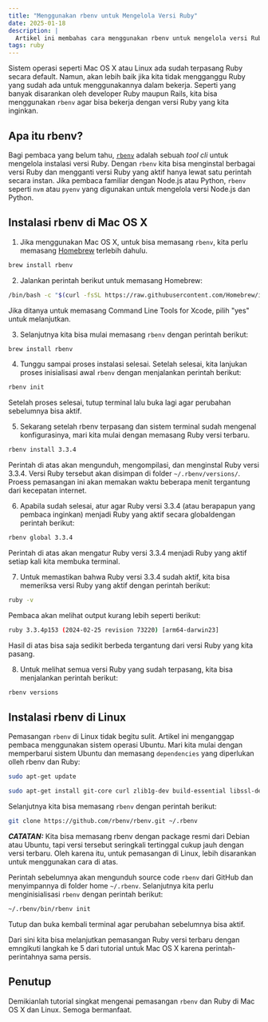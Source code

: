 ```yaml
---
title: "Menggunakan rbenv untuk Mengelola Versi Ruby"
date: 2025-01-18
description: |
  Artikel ini membahas cara menggunakan rbenv untuk mengelola versi Ruby di Mac OS X dan Linux.
tags: ruby
---
```


Sistem operasi seperti Mac OS X atau Linux ada sudah terpasang Ruby secara default. Namun, akan lebih baik jika kita tidak mengganggu Ruby yang sudah ada untuk menggunakannya dalam bekerja. Seperti yang banyak disarankan oleh developer Ruby maupun Rails, kita bisa menggunakan `rbenv` agar bisa bekerja dengan versi Ruby yang kita inginkan.

## Apa itu rbenv?

Bagi pembaca yang belum tahu, [`rbenv`](https://github.com/rbenv/rbenv) adalah sebuah *tool cli* untuk mengelola instalasi versi Ruby. Dengan `rbenv` kita bisa menginstal berbagai versi Ruby dan mengganti versi Ruby yang aktif hanya lewat satu perintah secara instan. Jika pembaca familiar dengan Node.js atau Python, `rbenv` seperti `nvm` atau `pyenv` yang digunakan untuk mengelola versi Node.js dan Python.

## Instalasi rbenv di Mac OS X

1. Jika menggunakan Mac OS X, untuk bisa memasang `rbenv`, kita perlu memasang [Homebrew](https://brew.sh/) terlebih dahulu.

```bash
brew install rbenv
```

2. Jalankan perintah berikut untuk memasang Homebrew:

```bash
/bin/bash -c "$(curl -fsSL https://raw.githubusercontent.com/Homebrew/install/HEAD/install.sh)"
```

Jika ditanya untuk memasang Command Line Tools for Xcode, pilih "yes" untuk melanjutkan.

3. Selanjutnya kita bisa mulai memasang `rbenv` dengan perintah berikut:

```bash
brew install rbenv
```

4. Tunggu sampai proses instalasi selesai. Setelah selesai, kita lanjukan proses inisialisasi awal `rbenv` dengan menjalankan perintah berikut:

```bash
rbenv init
```

Setelah proses selesai, tutup terminal lalu buka lagi agar perubahan sebelumnya bisa aktif. 

5. Sekarang setelah rbenv terpasang dan sistem terminal sudah mengenal konfigurasinya, mari kita mulai dengan memasang Ruby versi terbaru. 

```bash
rbenv install 3.3.4
```

Perintah di atas akan mengunduh, mengompilasi, dan menginstal Ruby versi 3.3.4. Versi Ruby tersebut akan disimpan di folder `~/.rbenv/versions/`. Proess pemasangan ini akan memakan waktu beberapa menit tergantung dari kecepatan internet. 

6. Apabila sudah selesai, atur agar Ruby versi 3.3.4 (atau berapapun yang pembaca inginkan) menjadi Ruby yang aktif secara globaldengan perintah berikut:

```bash
rbenv global 3.3.4
```

Perintah di atas akan mengatur Ruby versi 3.3.4 menjadi Ruby yang aktif setiap kali kita membuka terminal.

7. Untuk memastikan bahwa Ruby versi 3.3.4 sudah aktif, kita bisa memeriksa versi Ruby yang aktif dengan perintah berikut:

```bash
ruby -v
```

Pembaca akan melihat output kurang lebih seperti berikut:

```bash
ruby 3.3.4p153 (2024-02-25 revision 73220) [arm64-darwin23]
```

Hasil di atas bisa saja sedikit berbeda tergantung dari versi Ruby yang kita pasang. 

8. Untuk melihat semua versi Ruby yang sudah terpasang, kita bisa menjalankan perintah berikut:

```bash
rbenv versions
```

## Instalasi rbenv di Linux

Pemasangan `rbenv` di Linux tidak begitu sulit. Artikel ini menganggap pembaca menggunakan sistem operasi Ubuntu. Mari kita mulai dengan memperbarui sistem Ubuntu dan memasang `dependencies` yang diperlukan olleh rbenv dan Ruby:

```bash
sudo apt-get update

sudo apt-get install git-core curl zlib1g-dev build-essential libssl-dev libreadline-dev libyaml-dev libsqlite3-dev sqlite3 libxml2-dev libxslt1-dev libcurl4-openssl-dev software-properties-common libffi-dev nodejs npm
```

Selanjutnya kita bisa memasang `rbenv` dengan perintah berikut:

```bash
git clone https://github.com/rbenv/rbenv.git ~/.rbenv
```

<div class="note">
<strong><em>CATATAN:</em></strong> Kita bisa memasang rbenv dengan package resmi dari Debian atau Ubuntu, tapi versi tersebut seringkali tertinggal cukup jauh dengan versi terbaru. Oleh karena itu, untuk pemasangan di Linux, lebih disarankan untuk menggunakan cara di atas.
</div>

Perintah sebelumnya akan mengunduh source code `rbenv` dari GitHub dan menyimpannya di folder home `~/.rbenv`. Selanjutnya kita perlu menginisialisasi `rbenv` dengan perintah berikut:

```bash
~/.rbenv/bin/rbenv init
```

Tutup dan buka kembali terminal agar perubahan sebelumnya bisa aktif.

Dari sini kita bisa melanjutkan pemasangan Ruby versi terbaru dengan emngikuti langkah ke 5 dari tutorial untuk Mac OS X karena perintah-perintahnya sama persis. 

## Penutup

Demikianlah tutorial singkat mengenai pemasangan `rbenv` dan Ruby di Mac OS X dan Linux. Semoga bermanfaat.
